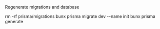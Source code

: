 Regenerate migrations and database

rm -rf prisma/migrations
bunx prisma migrate dev --name init
bunx prisma generate
